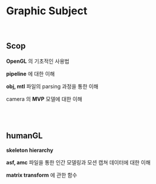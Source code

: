 # Graphic Subject

</br>

## Scop

**OpenGL** 의 기초적인 사용법

**pipeline** 에 대한 이해

**obj, mtl** 파일의 parsing 과정을 통한 이해

camera 의 **MVP** 모델에 대한 이해

</br>
</br>

## humanGL

**skeleton hierarchy**

**asf, amc** 파일을 통한 인간 모델링과 모션 캡쳐 데이터에 대한 이해

**matrix transform** 에 관한 함수